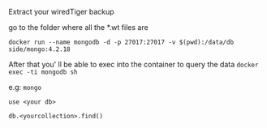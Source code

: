 Extract your wiredTiger backup

go to the folder where all the *.wt files are

`docker run --name mongodb -d -p 27017:27017 -v $(pwd):/data/db side/mongo:4.2.18`

After that you' ll be able to exec into the container to query the data `docker exec -ti mongodb sh`

e.g: `mongo`

`use <your db>`

`db.<yourcollection>.find()`
